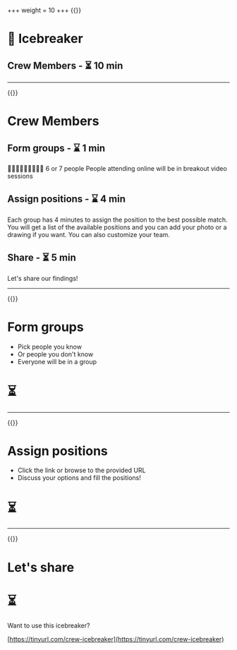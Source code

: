 +++
weight = 10
+++
{{<slide template="icebreaker">}}
# 🧊 Icebreaker

## Crew Members - ⏳️ 10 min

---
{{<slide template="icebreaker">}}

# Crew Members

## Form groups - ⌛️ 1 min 
🧑‍🤝‍🧑🧑‍🤝‍🧑🧑‍🤝‍🧑 6 or 7 people
People attending online will be in breakout video sessions

## Assign positions - ⌛️ 4 min
Each group has 4 minutes to assign the position to the best possible match.
You will get a list of the available positions and you can add your photo or a drawing if you want.
You can also customize your team.

## Share - ⏳️ 5 min 

Let's share our findings!

---
{{<slide template="icebreaker">}}

# Form groups

- Pick people you know
- Or people you don't know
- Everyone will be in a group

#
#
# ⏳️ <countdown time="60" autostart="yes" />
---
{{<slide template="icebreaker">}}

# Assign positions

- Click the link or browse to the provided URL
- Discuss your options and fill the positions!

#
#
# ⏳️ <countdown time="240" autostart="yes" />

---
{{<slide template="icebreaker">}}
# Let's share


# ⏳️ <countdown time="300" autostart="yes" />

Want to use this icebreaker? 

[https://tinyurl.com/crew-icebreaker](https://tinyurl.com/crew-icebreaker)
